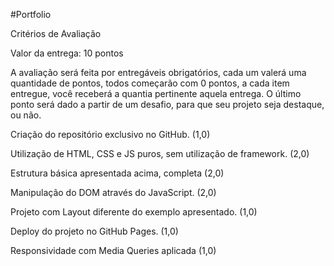 #Portfolio

Critérios de Avaliação

Valor da entrega: 10 pontos

A avaliação será feita por entregáveis obrigatórios, cada um valerá uma quantidade de pontos, todos começarão com 0 pontos, 
a cada item entregue, você receberá a quantia pertinente aquela entrega. O último ponto será dado a partir de um desafio, para que seu projeto seja destaque, ou não.

Criação do repositório exclusivo no GitHub. (1,0)

Utilização de HTML, CSS e JS puros, sem utilização de framework. (2,0)

Estrutura básica apresentada acima, completa (2,0)

Manipulação do DOM através do JavaScript. (2,0)

Projeto com Layout diferente do exemplo apresentado. (1,0)

Deploy do projeto no GitHub Pages. (1,0)

Responsividade com Media Queries aplicada (1,0)
